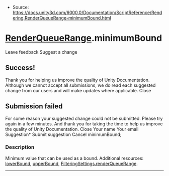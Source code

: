 * Source: https://docs.unity3d.com/6000.0/Documentation/ScriptReference/Rendering.RenderQueueRange-minimumBound.html

#  [RenderQueueRange](https://docs.unity3d.com/6000.0/Documentation/ScriptReference/Rendering.RenderQueueRange.html).minimumBound
Leave feedback
Suggest a change
## Success!
Thank you for helping us improve the quality of Unity Documentation. Although we cannot accept all submissions, we do read each suggested change from our users and will make updates where applicable.
Close
## Submission failed
For some reason your suggested change could not be submitted. Please <a>try again</a> in a few minutes. And thank you for taking the time to help us improve the quality of Unity Documentation.
Close
Your name Your email Suggestion* Submit suggestion
Cancel
minimumBound; 
### Description
Minimum value that can be used as a bound.
Additional resources: [lowerBound](https://docs.unity3d.com/6000.0/Documentation/ScriptReference/Rendering.RenderQueueRange-lowerBound.html), [upperBound](https://docs.unity3d.com/6000.0/Documentation/ScriptReference/Rendering.RenderQueueRange-upperBound.html), [FilteringSettings.renderQueueRange](https://docs.unity3d.com/6000.0/Documentation/ScriptReference/Rendering.FilteringSettings-renderQueueRange.html).
* * *
